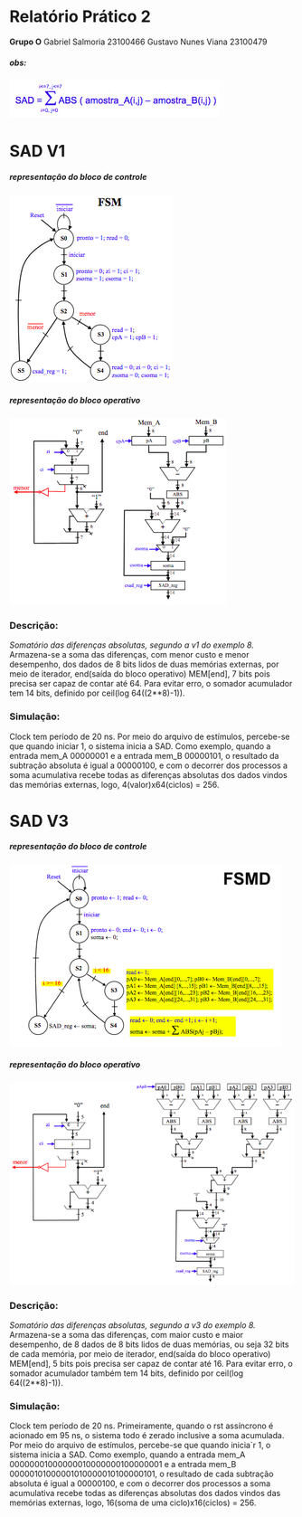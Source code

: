 # Relatório Prático 2
**Grupo O**
Gabriel Salmoria 23100466
Gustavo Nunes Viana 23100479


##### obs:
![SAD](images/sad.png)
# SAD **V1**
##### representação do bloco de controle
![BC1](images/blocoControleV1.png)
##### representação do bloco operativo
![BO1](images/blocoOperativoV1.png)
### Descrição:
*Somatório das diferenças absolutas, segundo a v1 do exemplo 8.*
Armazena-se a soma das diferenças, com menor custo e menor desempenho, dos dados de 8 bits lidos de duas memórias externas, por meio de iterador, end(saída do bloco operativo) MEM[end], 7 bits pois precisa ser capaz de contar até 64. Para evitar erro, o somador acumulador tem 14 bits, definido por ceil(log 64((2**8)-1)).
### Simulação:
Clock tem período de 20 ns.
Por meio do arquivo de estímulos, percebe-se que quando iniciar 1, o sistema inicia a SAD.
Como exemplo, quando a entrada mem_A 00000001 e a entrada mem_B 00000101, o resultado da subtração absoluta é igual a 00000100, e com o decorrer dos processos a soma acumulativa recebe todas as diferenças absolutas dos dados vindos das memórias externas, logo, 4(valor)x64(ciclos) = 256.

# SAD **V3**
##### representação do bloco de controle
![BC3](images/blocoControleV3.png)
##### representação do bloco operativo
![BO3](images/blocoOperativoV3.png)
### Descrição:
*Somatório das diferenças absolutas, segundo a v3 do exemplo 8.*
Armazena-se a soma das diferenças, com maior custo e maior desempenho, de 8 dados de 8 bits lidos de duas memórias, ou seja 32 bits de cada memória, por meio de iterador, end(saída do bloco operativo) MEM[end], 5 bits pois precisa ser capaz de contar até 16. Para evitar erro, o somador acumulador também tem 14 bits, definido por ceil(log 64((2**8)-1)).
### Simulação:
Clock tem período de 20 ns.
Primeiramente, quando o rst assíncrono é acionado em 95 ns, o sistema todo é zerado inclusive a soma acumulada.
Por meio do arquivo de estímulos, percebe-se que quando inicia`r 1, o sistema inicia a SAD.
Como exemplo, quando a entrada mem_A 00000001000000010000000100000001 e a entrada mem_B 00000101000001010000010100000101, o resultado de cada subtração absoluta é igual a 00000100, e com o decorrer dos processos a soma acumulativa recebe todas as diferenças absolutas dos dados vindos das memórias externas, logo, 16(soma de uma ciclo)x16(ciclos) = 256.
